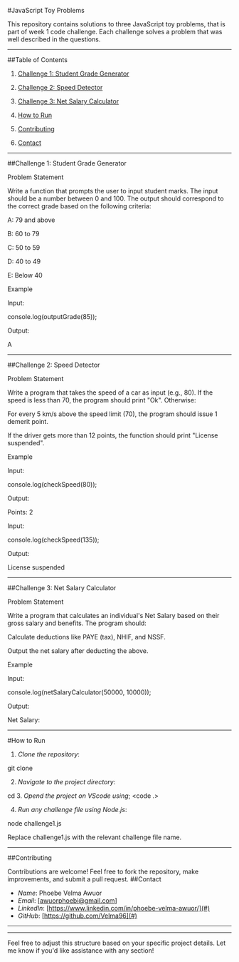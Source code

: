 #JavaScript Toy Problems

This repository contains solutions to three JavaScript toy problems, that is part of week 1 code challenge. Each challenge solves a problem that was well described in the questions.


---

##Table of Contents

1. [Challenge 1: Student Grade Generator](challenge1)


2. [Challenge 2: Speed Detector](challenge2)


3. [Challenge 3: Net Salary Calculator](challenge3)


4. [How to Run](howToRun)


5. [Contributing](contributing)

6. [Contact](contact)





---

##Challenge 1: Student Grade Generator

Problem Statement

Write a function that prompts the user to input student marks. The input should be a number between 0 and 100. The output should correspond to the correct grade based on the following criteria:

A: 79 and above

B: 60 to 79

C: 50 to 59

D: 40 to 49

E: Below 40


Example

Input:

console.log(outputGrade(85));

Output:

A


---

##Challenge 2: Speed Detector

Problem Statement

Write a program that takes the speed of a car as input (e.g., 80). If the speed is less than 70, the program should print "Ok". Otherwise:

For every 5 km/s above the speed limit (70), the program should issue 1 demerit point.

If the driver gets more than 12 points, the function should print "License suspended".


Example

Input:

console.log(checkSpeed(80));

Output:

Points: 2

Input:

console.log(checkSpeed(135));

Output:

License suspended


---

##Challenge 3: Net Salary Calculator

Problem Statement

Write a program that calculates an individual's Net Salary based on their gross salary and benefits. The program should:

Calculate deductions like PAYE (tax), NHIF, and NSSF.

Output the net salary after deducting the above.


Example

Input:

console.log(netSalaryCalculator(50000, 10000));

Output:

Net Salary: <calculated value>


---

#How to Run

1. *Clone the repository*:

git clone <repository-url>


2. *Navigate to the project directory*:

cd <repository-directory>
3. *Opend the project on VScode using*;
<code .>

4. *Run any challenge file using Node.js*:

node challenge1.js

Replace challenge1.js with the relevant challenge file name.




---

##Contributing

Contributions are welcome! Feel free to fork the repository, make improvements, and submit a pull request.
##Contact
- *Name*: Phoebe Velma Awuor
- *Email*: [awuorphoebi@gmail.com]
- *LinkedIn*: [https://www.linkedin.com/in/phoebe-velma-awuor/](#)
- *GitHub*: [https://github.com/Velma96](#)



---


---

Feel free to adjust this structure based on your specific project details. Let me know if you'd like assistance with any section!